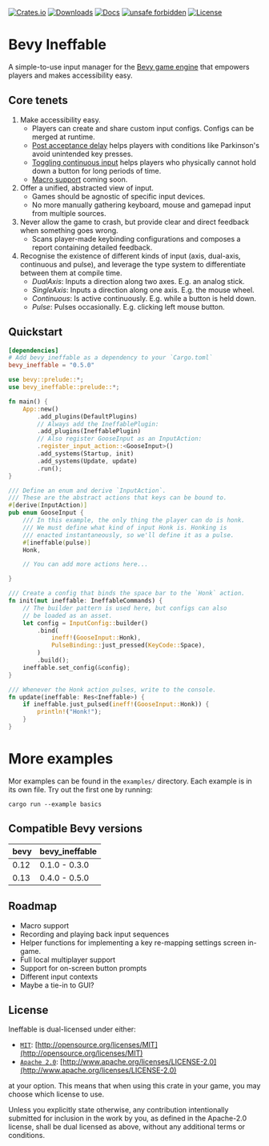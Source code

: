 [![Crates.io](https://img.shields.io/crates/v/bevy_ineffable)](https://crates.io/crates/bevy_ineffable)
[![Downloads](https://img.shields.io/crates/d/bevy_ineffable)](https://crates.io/crates/bevy_ineffable)
[![Docs](https://docs.rs/bevy_ineffable/badge.svg)](https://docs.rs/bevy_ineffable/latest/bevy_ineffable/)
[![unsafe forbidden](https://img.shields.io/badge/unsafe-forbidden-success.svg)](https://github.com/rust-secure-code/safety-dance/)
[![License](https://img.shields.io/badge/license-MIT%2FApache-blue.svg)](https://github.com/jazarro/bevy_ineffable#license)

# Bevy Ineffable

A simple-to-use input manager for the [Bevy game engine](https://github.com/bevyengine/bevy) that empowers players and
makes accessibility easy.

## Core tenets

1. Make accessibility easy.
    - Players can create and share custom input configs. Configs can be merged at runtime.
    - [Post acceptance delay][1] helps players with conditions like Parkinson's avoid unintended key presses.
    - [Toggling continuous input][2] helps players who physically cannot hold down a button for long periods of time.
    - [Macro support][3] coming soon.
2. Offer a unified, abstracted view of input.
    - Games should be agnostic of specific input devices.
    - No more manually gathering keyboard, mouse and gamepad input from multiple sources.
3. Never allow the game to crash, but provide clear and direct feedback when something goes wrong.
    - Scans player-made keybinding configurations and composes a report containing detailed feedback.
4. Recognise the existence of different kinds of input (axis, dual-axis, continuous and pulse), and leverage the type
   system to differentiate between them at compile time.
    - _DualAxis_: Inputs a direction along two axes. E.g. an analog stick.
    - _SingleAxis_: Inputs a direction along one axis. E.g. the mouse wheel.
    - _Continuous_: Is active continuously. E.g. while a button is held down.
    - _Pulse_: Pulses occasionally. E.g. clicking left mouse button.

## Quickstart

```toml
[dependencies]
# Add bevy_ineffable as a dependency to your `Cargo.toml`
bevy_ineffable = "0.5.0"
```

```rust no_run
use bevy::prelude::*;
use bevy_ineffable::prelude::*;

fn main() {
    App::new()
        .add_plugins(DefaultPlugins)
        // Always add the IneffablePlugin:
        .add_plugins(IneffablePlugin)
        // Also register GooseInput as an InputAction:
        .register_input_action::<GooseInput>()
        .add_systems(Startup, init)
        .add_systems(Update, update)
        .run();
}

/// Define an enum and derive `InputAction`.
/// These are the abstract actions that keys can be bound to.
#[derive(InputAction)]
pub enum GooseInput {
    /// In this example, the only thing the player can do is honk.
    /// We must define what kind of input Honk is. Honking is 
    /// enacted instantaneously, so we'll define it as a pulse.
    #[ineffable(pulse)]
    Honk,

    // You can add more actions here...

}

/// Create a config that binds the space bar to the `Honk` action.
fn init(mut ineffable: IneffableCommands) {
    // The builder pattern is used here, but configs can also 
    // be loaded as an asset.
    let config = InputConfig::builder()
        .bind(
            ineff!(GooseInput::Honk),
            PulseBinding::just_pressed(KeyCode::Space),
        )
        .build();
    ineffable.set_config(&config);
}

/// Whenever the Honk action pulses, write to the console.
fn update(ineffable: Res<Ineffable>) {
    if ineffable.just_pulsed(ineff!(GooseInput::Honk)) {
        println!("Honk!");
    }
}
```

# More examples

Mor examples can be found in the `examples/` directory. Each example is in its own file. Try out the first one by
running:

```shell
cargo run --example basics
```

## Compatible Bevy versions

| bevy | bevy_ineffable |
|------|----------------|
| 0.12 | 0.1.0 - 0.3.0  |
| 0.13 | 0.4.0 - 0.5.0  |

## Roadmap

- Macro support
- Recording and playing back input sequences
- Helper functions for implementing a key re-mapping settings screen in-game.
- Full local multiplayer support
- Support for on-screen button prompts
- Different input contexts
- Maybe a tie-in to GUI?

## License

Ineffable is dual-licensed under either:

- [`MIT`](LICENSE-MIT): [http://opensource.org/licenses/MIT](http://opensource.org/licenses/MIT)
- [`Apache 2.0`](LICENSE-APACHE): [http://www.apache.org/licenses/LICENSE-2.0](http://www.apache.org/licenses/LICENSE-2.0)

at your option. This means that when using this crate in your game, you may choose which license to use.

Unless you explicitly state otherwise, any contribution intentionally submitted for inclusion in the work by you, as
defined in the Apache-2.0 license, shall be dual licensed as above, without any additional terms or conditions.


[1]: https://gameaccessibilityguidelines.com/include-a-cool-down-period-post-acceptance-delay-of-0-5-seconds-between-inputs/

[2]: https://gameaccessibilityguidelines.com/avoid-provide-alternatives-to-requiring-buttons-to-be-held-down/

[3]: https://gameaccessibilityguidelines.com/provide-a-macro-system/